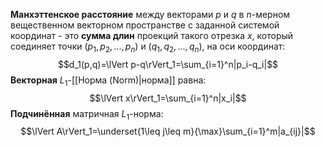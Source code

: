 
**Манхэттенское расстояние** между векторами $p$ и $q$ в $n$-мерном вещественном векторном пространстве с заданной системой координат - это **сумма длин** проекций такого отрезка $x$, который соединяет точки $(p_1,p_2,...,p_n)$ и $(q_1,q_2,...,q_n)$, на оси координат:$$d_1(p,q)=\lVert p-q\rVert_1=\sum_{i=1}^n|p_i-q_i|$$
**Векторная** $L_1$-[[Норма (Norm)|норма]] равна:$$\lVert x\rVert_1=\sum_{i=1}^n|x_i|$$**Подчинённая** матричная $L_1$-норма: $$\lVert A\rVert_1=\underset{1\leq j\leq m}{\max}\sum_{i=1}^m|a_{ij}|$$
